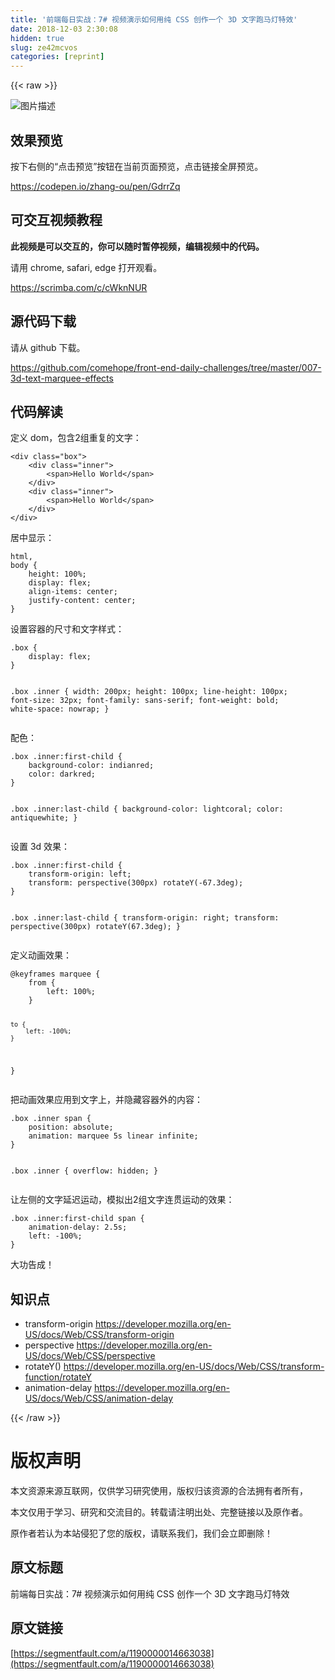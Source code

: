 ```yaml
---
title: '前端每日实战：7# 视频演示如何用纯 CSS 创作一个 3D 文字跑马灯特效' 
date: 2018-12-03 2:30:08
hidden: true
slug: ze42mcvos
categories: [reprint]
---
```


{{< raw >}}

                    
<p><span class="img-wrap"><img data-src="/img/bVbfmGm?w=400&amp;h=303" src="https://static.alili.tech/img/bVbfmGm?w=400&amp;h=303" alt="图片描述" title="图片描述"></span></p>
<h2>效果预览</h2>
<p>按下右侧的“点击预览”按钮在当前页面预览，点击链接全屏预览。</p>
<p><a href="https://codepen.io/zhang-ou/pen/GdrrZq" rel="nofollow noreferrer">https://codepen.io/zhang-ou/pen/GdrrZq</a></p>
<h2>可交互视频教程</h2>
<p><strong>此视频是可以交互的，你可以随时暂停视频，编辑视频中的代码。</strong></p>
<p>请用 chrome, safari, edge 打开观看。</p>
<p><a href="https://scrimba.com/c/cWknNUR" rel="nofollow noreferrer">https://scrimba.com/c/cWknNUR</a></p>
<h2>源代码下载</h2>
<p>请从 github 下载。</p>
<p><a href="https://github.com/comehope/front-end-daily-challenges/tree/master/007-3d-text-marquee-effects" rel="nofollow noreferrer">https://github.com/comehope/front-end-daily-challenges/tree/master/007-3d-text-marquee-effects</a></p>
<h2>代码解读</h2>
<p>定义 dom，包含2组重复的文字：</p>
<pre><code class="html">&lt;div class="box"&gt;
    &lt;div class="inner"&gt;
        &lt;span&gt;Hello World&lt;/span&gt;
    &lt;/div&gt;
    &lt;div class="inner"&gt;
        &lt;span&gt;Hello World&lt;/span&gt;
    &lt;/div&gt;
&lt;/div&gt;</code></pre>
<p>居中显示：</p>
<pre><code class="css">html,
body {
    height: 100%;
    display: flex;
    align-items: center;
    justify-content: center;
}</code></pre>
<p>设置容器的尺寸和文字样式：</p>
<pre><code class="css">.box {
    display: flex;
}

.box .inner {
    width: 200px;
    height: 100px;
    line-height: 100px;
    font-size: 32px;
    font-family: sans-serif;
    font-weight: bold;
    white-space: nowrap;
}</code></pre>
<p>配色：</p>
<pre><code class="css">.box .inner:first-child {
    background-color: indianred;
    color: darkred;
}

.box .inner:last-child {
    background-color: lightcoral;
    color: antiquewhite;
}</code></pre>
<p>设置 3d 效果：</p>
<pre><code class="css">.box .inner:first-child {
    transform-origin: left;
    transform: perspective(300px) rotateY(-67.3deg);
}

.box .inner:last-child {
    transform-origin: right;
    transform: perspective(300px) rotateY(67.3deg);
}</code></pre>
<p>定义动画效果：</p>
<pre><code class="css">@keyframes marquee {
    from {
        left: 100%;
    }

    to {
        left: -100%;
    }
}</code></pre>
<p>把动画效果应用到文字上，并隐藏容器外的内容：</p>
<pre><code class="css">.box .inner span {
    position: absolute;
    animation: marquee 5s linear infinite;
}

.box .inner {
    overflow: hidden;
}</code></pre>
<p>让左侧的文字延迟运动，模拟出2组文字连贯运动的效果：</p>
<pre><code class="css">.box .inner:first-child span {
    animation-delay: 2.5s;
    left: -100%;
}</code></pre>
<p>大功告成！</p>
<h2>知识点</h2>
<ul>
<li>transform-origin <a href="https://developer.mozilla.org/en-US/docs/Web/CSS/transform-origin" rel="nofollow noreferrer">https://developer.mozilla.org/en-US/docs/Web/CSS/transform-origin</a>
</li>
<li>perspective <a href="https://developer.mozilla.org/en-US/docs/Web/CSS/perspective" rel="nofollow noreferrer">https://developer.mozilla.org/en-US/docs/Web/CSS/perspective</a>
</li>
<li>rotateY() <a href="https://developer.mozilla.org/en-US/docs/Web/CSS/transform-function/rotateY" rel="nofollow noreferrer">https://developer.mozilla.org/en-US/docs/Web/CSS/transform-function/rotateY</a>
</li>
<li>animation-delay <a href="https://developer.mozilla.org/en-US/docs/Web/CSS/animation-delay" rel="nofollow noreferrer">https://developer.mozilla.org/en-US/docs/Web/CSS/animation-delay</a>
</li>
</ul>

                
{{< /raw >}}

# 版权声明
本文资源来源互联网，仅供学习研究使用，版权归该资源的合法拥有者所有，

本文仅用于学习、研究和交流目的。转载请注明出处、完整链接以及原作者。

原作者若认为本站侵犯了您的版权，请联系我们，我们会立即删除！

## 原文标题
前端每日实战：7# 视频演示如何用纯 CSS 创作一个 3D 文字跑马灯特效

## 原文链接
[https://segmentfault.com/a/1190000014663038](https://segmentfault.com/a/1190000014663038)

